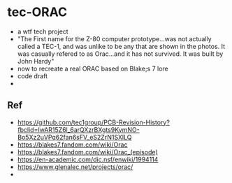 # tec-ORAC
- a wtf tech project
- "The First name for the Z-80 computer prototype...was not actually called a TEC-1, and was unlike to be any that are shown in the photos. It was casually refered to as Orac...and it has not survived. It was built by John Hardy"
- now to recreate a real ORAC based on Blake;s 7 lore
- code draft 
- 

## Ref
- https://github.com/tec1group/PCB-Revision-History?fbclid=IwAR15Z6l_6arQXzrBXgts9KymNO-Bo5Xz2uVPq62fan6sFV_eS2ZrN1SXlLQ
- https://blakes7.fandom.com/wiki/Orac
- https://blakes7.fandom.com/wiki/Orac_(episode)
- https://en-academic.com/dic.nsf/enwiki/1994114
- https://www.glenalec.net/projects/orac/
- 
